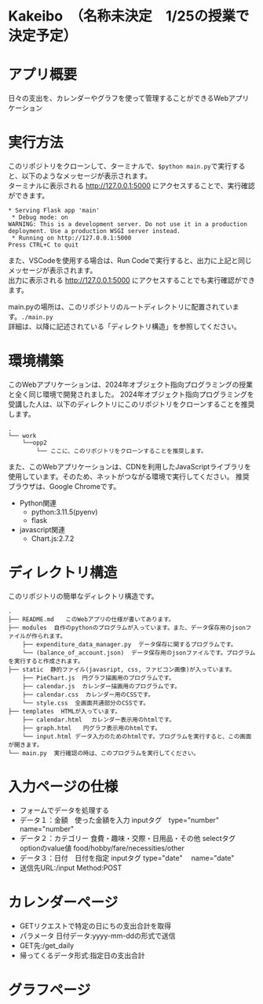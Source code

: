 Kakeibo　（名称未決定　1/25の授業で決定予定）
===

# アプリ概要
日々の支出を、カレンダーやグラフを使って管理することができるWebアプリケーション

# 実行方法
このリポジトリをクローンして、ターミナルで、`$python main.py`で実行すると、以下のようなメッセージが表示されます。<br>
ターミナルに表示される http://127.0.0.1:5000 にアクセスすることで、実行確認ができます。
```
* Serving Flask app 'main'
 * Debug mode: on
WARNING: This is a development server. Do not use it in a production deployment. Use a production WSGI server instead.
 * Running on http://127.0.0.1:5000
Press CTRL+C to quit
```

また、VSCodeを使用する場合は、Run Codeで実行すると、出力に上記と同じメッセージが表示されます。<br>
出力に表示される http://127.0.0.1:5000 にアクセスすることでも実行確認ができます。

main.pyの場所は、このリポジトリのルートディレクトリに配置されています。`./main.py`<br>
詳細は、以降に記述されている「ディレクトリ構造」を参照してください。

# 環境構築

このWebアプリケーションは、2024年オブジェクト指向プログラミングの授業と全く同じ環境で開発されました。
2024年オブジェクト指向プログラミングを受講した人は、以下のディレクトリにこのリポジトリをクローンすることを推奨します。
```
.
└── work
    └──opp2
        └── ここに、このリポジトリをクローンすることを推奨します。
```

また、このWebアプリケーションは、CDNを利用したJavaScriptライブラリを使用しています。そのため、ネットがつながる環境で実行してください。
推奨ブラウザは、Google Chromeです。

- Python関連
  - python:3.11.5(pyenv)
  - flask
- javascript関連
  - Chart.js:2.7.2

# ディレクトリ構造

このリポジトリの簡単なディレクトリ構造です。

```
.
├── README.md　　このWebアプリの仕様が書いてあります。
├── modules  自作のpythonのプログラムが入っています。また、データ保存用のjsonファイルが作られます。
    ├── expenditure_data_manager.py  データ保存に関するプログラムです。
    └── (balance_of_account.json)  データ保存用のjsonファイルです。プログラムを実行すると作成されます。
├── static  静的ファイル(javasript, css, ファビコン画像)が入っています。
    ├── PieChart.js  円グラフ描画用のプログラムです。
    ├── calendar.js  カレンダー描画用のプログラムです。
    ├── calendar.css  カレンダー用のCSSです。
    └── style.css  全画面共通部分のCSSです。
├── templates  HTMLが入っています。
    ├── calendar.html　 カレンダー表示用のhtmlです。
    ├── graph.html　　円グラフ表示用のhtmlです。
    └── input.html データ入力のためのhtmlです。プログラムを実行すると、この画面が開きます。
└── main.py  実行確認の時は、このプログラムを実行してください。

```

# 入力ページの仕様
- フォームでデータを処理する
- データ１：金額　使った金額を入力 inputタグ　type="number" name="number"
- データ２：カテゴリー 食費・趣味・交際・日用品・その他 selectタグ optionのvalue値 food/hobby/fare/necessities/other
- データ３：日付　日付を指定 inputタグ type="date" 　name="date"
- 送信先URL:/input Method:POST

# カレンダーページ
- GETリクエストで特定の日にちの支出合計を取得
- パラメータ 日付データ:yyyy-mm-ddの形式で送信
- GET先:/get_daily
- 帰ってくるデータ形式:指定日の支出合計

# グラフページ 
